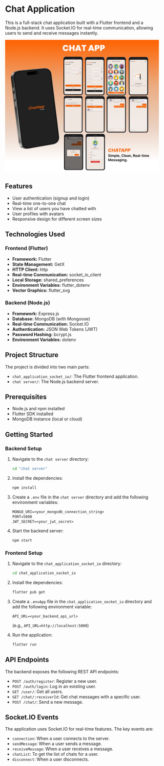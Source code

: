 # Chat Application

This is a full-stack chat application built with a Flutter frontend and a Node.js backend. It uses Socket.IO for real-time communication, allowing users to send and receive messages instantly.

![alt text](<Frame 5.png>)

## Features

- User authentication (signup and login)
- Real-time one-to-one chat
- View a list of users you have chatted with
- User profiles with avatars
- Responsive design for different screen sizes

## Technologies Used

### Frontend (Flutter)

- **Framework:** Flutter
- **State Management:** GetX
- **HTTP Client:** http
- **Real-time Communication:** socket_io_client
- **Local Storage:** shared_preferences
- **Environment Variables:** flutter_dotenv
- **Vector Graphics:** flutter_svg

### Backend (Node.js)

- **Framework:** Express.js
- **Database:** MongoDB (with Mongoose)
- **Real-time Communication:** Socket.IO
- **Authentication:** JSON Web Tokens (JWT)
- **Password Hashing:** bcrypt.js
- **Environment Variables:** dotenv

## Project Structure

The project is divided into two main parts:

- `chat_application_socket_io/`: The Flutter frontend application.
- `chat server/`: The Node.js backend server.

## Prerequisites

- Node.js and npm installed
- Flutter SDK installed
- MongoDB instance (local or cloud)

## Getting Started

### Backend Setup

1.  Navigate to the `chat server` directory:
    ```bash
    cd "chat server"
    ```
2.  Install the dependencies:
    ```bash
    npm install
    ```
3.  Create a `.env` file in the `chat server` directory and add the following environment variables:
    ```
    MONGO_URI=<your_mongodb_connection_string>
    PORT=5000
    JWT_SECRET=<your_jwt_secret>
    ```
4.  Start the backend server:
    ```bash
    npm start
    ```

### Frontend Setup

1.  Navigate to the `chat_application_socket_io` directory:
    ```bash
    cd chat_application_socket_io
    ```
2.  Install the dependencies:
    ```bash
    flutter pub get
    ```
3.  Create a `.envApp` file in the `chat_application_socket_io` directory and add the following environment variable:

    ```
    API_URL=<your_backend_api_url>
    ```

    (e.g., `API_URL=http://localhost:5000`)

4.  Run the application:
    ```bash
    flutter run
    ```

## API Endpoints

The backend exposes the following REST API endpoints:

- `POST /auth/register`: Register a new user.
- `POST /auth/login`: Log in an existing user.
- `GET /user/`: Get all users.
- `GET /chat/:receiverId`: Get chat messages with a specific user.
- `POST /chat/`: Send a new message.

## Socket.IO Events

The application uses Socket.IO for real-time features. The key events are:

- `connection`: When a user connects to the server.
- `sendMessage`: When a user sends a message.
- `receiveMessage`: When a user receives a message.
- `chatList`: To get the list of chats for a user.
- `disconnect`: When a user disconnects.
